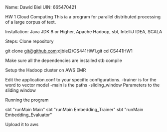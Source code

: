 Name: Dawid Biel
UIN: 665470421

HW 1 Cloud Computing
This ia a program for parallel distributed processing of a large corpus of text.

Installation:
Java JDK 8 or Higher, Apache Hadoop, sbt, IntelliJ IDEA, SCALA

Steps:
Clone repository

git clone git@github.com:djbiel2/CS441HW1.git
cd CS441HW1

Make sure all the dependencies are installed
stb compile

Setup the Hadoop cluster on AWS EMR

Edit the application.conf to your specific configurations. 
-trainer is for the word to vector model
-main is the paths 
-sliding_window Parameters to the sliding window

Running the program

sbt "runMain Main"
sbt "runMain Embedding_Trainer"
sbt "runMain Embedding_Evaluator"

Upload it to aws
